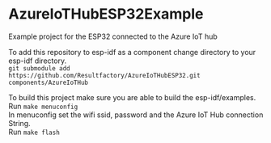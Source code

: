 # AzureIoTHubESP32Example
Example project for the ESP32 connected to the Azure IoT hub   

To add this repository to esp-idf as a component change directory to your esp-idf directory.   
``git submodule add https://github.com/Resultfactory/AzureIoTHubESP32.git components/AzureIoTHub``   

To build this project make sure you are able to build the esp-idf/examples.   
Run ``make menuconfig``   
In menuconfig set the wifi ssid, password and the Azure IoT Hub connection String.   
Run ``make flash``   
